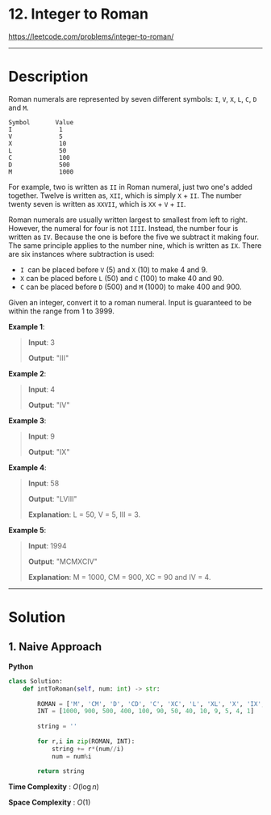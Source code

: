 # 12. Integer to Roman

https://leetcode.com/problems/integer-to-roman/

---

# Description

Roman numerals are represented by seven different symbols: `I`, `V`, `X`, `L`, `C`, `D` and `M`.

```
Symbol       Value
I             1
V             5
X             10
L             50
C             100
D             500
M             1000
```

For example, two is written as `II` in Roman numeral, just two one's added together. Twelve is written as, `XII`, which is simply `X` + `II`. The number twenty seven is written as `XXVII`, which is `XX` + `V` + `II`.

Roman numerals are usually written largest to smallest from left to right. However, the numeral for four is not `IIII`. Instead, the number four is written as `IV`. Because the one is before the five we subtract it making four. The same principle applies to the number nine, which is written as `IX`. There are six instances where subtraction is used:

- `I `can be placed before `V` (5) and `X` (10) to make 4 and 9. 
- `X` can be placed before `L` (50) and `C` (100) to make 40 and 90. 
- `C` can be placed before `D` (500) and `M` (1000) to make 400 and 900.

Given an integer, convert it to a roman numeral. Input is guaranteed to be within the range from 1 to 3999.

**Example 1**:

> **Input**: 3
> 
> **Output**: "III"

**Example 2**:

> **Input**: 4
> 
> **Output**: "IV"

**Example 3**:

> **Input**: 9
> 
> **Output**: "IX"

**Example 4**:

> **Input**: 58
> 
> **Output**: "LVIII"
> 
> **Explanation**: L = 50, V = 5, III = 3.

**Example 5**:

> **Input**: 1994
> 
> **Output**: "MCMXCIV"
> 
> **Explanation**: M = 1000, CM = 900, XC = 90 and IV = 4.

---

# Solution

## 1. Naive Approach

**Python**
```python
class Solution:
    def intToRoman(self, num: int) -> str:
        
        ROMAN = ['M', 'CM', 'D', 'CD', 'C', 'XC', 'L', 'XL', 'X', 'IX', 'V', 'IV', 'I']
        INT = [1000, 900, 500, 400, 100, 90, 50, 40, 10, 9, 5, 4, 1]
        
        string = ''
        
        for r,i in zip(ROMAN, INT):
            string += r*(num//i)
            num = num%i
            
        return string
```

**Time Complexity** : $O(\log{n})$

**Space Complexity** : $O(1)$